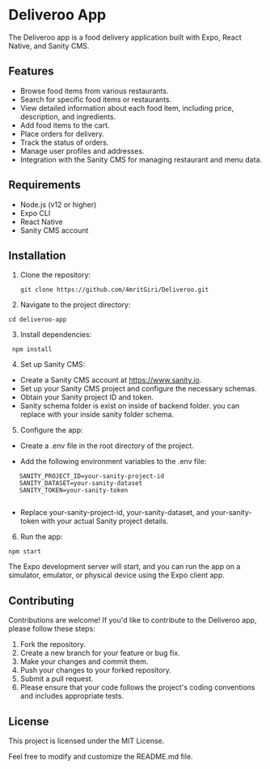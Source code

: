 
# Deliveroo App

The Deliveroo app is a food delivery application built with Expo, React Native, and Sanity CMS.

## Features

- Browse food items from various restaurants.
- Search for specific food items or restaurants.
- View detailed information about each food item, including price, description, and ingredients.
- Add food items to the cart.
- Place orders for delivery.
- Track the status of orders.
- Manage user profiles and addresses.
- Integration with the Sanity CMS for managing restaurant and menu data.

## Requirements

- Node.js (v12 or higher)
- Expo CLI
- React Native
- Sanity CMS account

## Installation

1. Clone the repository:

   ```
   git clone https://github.com/4mritGiri/Deliveroo.git  
   
   ```
   
2. Navigate to the project directory:

```
cd deliveroo-app 
```

3. Install dependencies:

```
 npm install
 ```

4. Set up Sanity CMS:

 - Create a Sanity CMS account at https://www.sanity.io.
 - Set up your Sanity CMS project and configure the necessary schemas.
 - Obtain your Sanity project ID and token.
 - Sanity schema folder is exist on inside of backend folder. you can replace with your inside sanity folder schema.
5. Configure the app:

 - Create a .env file in the root directory of the project.

 - Add the following environment variables to the .env file:

 ```
    SANITY_PROJECT_ID=your-sanity-project-id
 	SANITY_DATASET=your-sanity-dataset
 	SANITY_TOKEN=your-sanity-token
   
 ```
 - Replace your-sanity-project-id, your-sanity-dataset, and your-sanity-token with your actual Sanity project details. 

6. Run the app:

 ```
 npm start
 ```

 The Expo development server will start, and you can run the app on a simulator, emulator, or physical device using the Expo client app.
 
 ## Contributing
 
 Contributions are welcome! If you'd like to contribute to the Deliveroo app, please follow these steps:
 
1. Fork the repository.
2. Create a new branch for your feature or bug fix.
3. Make your changes and commit them.
4. Push your changes to your forked repository.
5. Submit a pull request.
6. Please ensure that your code follows the project's coding conventions and includes appropriate tests.
 
## License
 This project is licensed under the MIT License.
 
 Feel free to modify and customize the README.md file.
 
